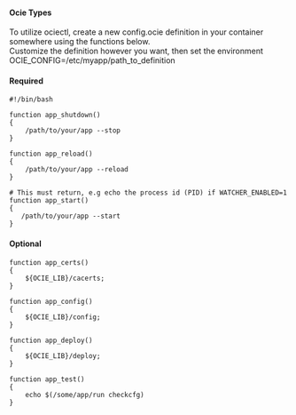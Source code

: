 #### Ocie Types  
To utilize ociectl, create a new config.ocie definition in your container somewhere using the functions below.    
Customize the definition however you want, then set the environment OCIE_CONFIG=/etc/myapp/path_to_definition    
#### Required
````
#!/bin/bash
    
function app_shutdown()
{
    /path/to/your/app --stop
}
    
function app_reload()
{
    /path/to/your/app --reload
}
    
# This must return, e.g echo the process id (PID) if WATCHER_ENABLED=1
function app_start()
{
   /path/to/your/app --start
}
````
    
#### Optional
````
function app_certs()
{
    ${OCIE_LIB}/cacerts;
}
    
function app_config()
{
    ${OCIE_LIB}/config;
}
    
function app_deploy()
{
    ${OCIE_LIB}/deploy;
}
    
function app_test()
{
    echo $(/some/app/run checkcfg)
}
````
    
